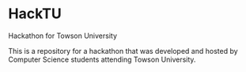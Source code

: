 # HackTU
Hackathon for Towson University

This is a repository for a hackathon that was developed and hosted by Computer Science students attending Towson University. 
